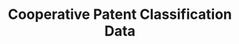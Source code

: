 ---
bigquery: https://console.cloud.google.com/bigquery?p=patents-public-data&d=cpc&page=dataset
citation: '“Cooperative Patent Classification” by the EPO and USPTO, for public use. '
contributors: EPO, USPTO
cost: None
description: Cooperative Patent Classification Data contains the scheme and definitions
  of the Cooperative Patent Classification system for classifying patent documents.
  The CPC is the result of a partnership between the EPO and the USPTO in their joint
  effort to develop a common, internationally compatible classification system for
  technical documents, in particular patent publications, which will be used by both
  offices in the patent granting process
documentation: https://www.cooperativepatentclassification.org/cpcSchemeAndDefinitions
last_edit: Mon, 04 Apr 2022 19:07:06 GMT
location: https://www.cooperativepatentclassification.org/index
maintained_by: USPTO, EPO
schema_fields: '[''title_part'', ''ipcConcordant'', ''limitingReferences'', ''sizeCache'',
  ''parents'', ''informative_references'', ''limiting_references'', ''informativeReferences'',
  ''residualReferences'', ''residual_references'', ''titleFull'', ''date_revised'',
  ''status'', ''application_references'', ''dateRevised'', ''not_allocatable'', ''childGroups'',
  ''definition'', ''additional_only'', ''ipc_concordant'', ''level'', ''breakdown_code'',
  ''child_groups'', ''children'', ''synonyms'', ''notAllocatable'', ''breakdownCode'',
  ''title_full'', ''symbol'', ''glossary'', ''titlePart'', ''applicationReferences'']'
shortname: cooperative_patent_classification
tags:
- patents
- science
title: Cooperative Patent Classification Data
uuid: 984374a7-16e9-4b35-9445-458daceb01bf
---